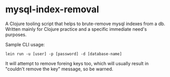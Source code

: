 # mysql-index-removal

A Clojure tooling script that helps to brute-remove mysql indexes from a db.
Written mainly for Clojure practice and a specific immediate need's purposes.

Sample CLI usage:

`lein run -u [user] -p [password] -d [database-name]`

It will attempt to remove foreing keys too, which will usually result in "couldn't remove the key" message, so be warned.
